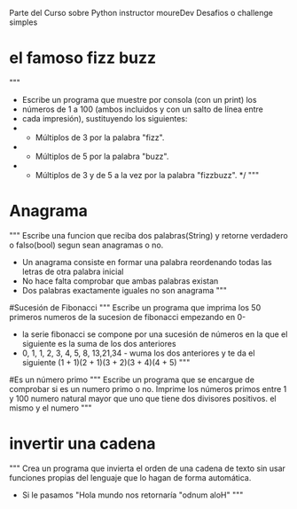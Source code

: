 Parte del Curso sobre Python instructor moureDev 
Desafios o challenge simples

# el famoso fizz buzz
"""
 * Escribe un programa que muestre por consola (con un print) los
 * números de 1 a 100 (ambos incluidos y con un salto de línea entre
 * cada impresión), sustituyendo los siguientes:
 * - Múltiplos de 3 por la palabra "fizz".
 * - Múltiplos de 5 por la palabra "buzz".
 * - Múltiplos de 3 y de 5 a la vez por la palabra "fizzbuzz".
 */
"""

# Anagrama
"""
Escribe una funcion que reciba dos palabras(String) y retorne verdadero o falso(bool) segun sean anagramas o no.
- Un anagrama consiste en formar una palabra reordenando todas las letras de otra palabra inicial
- No hace falta comprobar que ambas palabras existan
- Dos palabras exactamente iguales no son anagrama
"""

#Sucesión de Fibonacci
"""
Escribe un programa que imprima los 50 primeros numeros de la 
sucesion de fibonacci empezando en 0-
- la serie fibonacci se compone por una sucesión de números en la que el 
siguiente es la suma de los dos anteriores
- 0, 1, 1, 2, 3, 4, 5, 8, 13,21,34 - wuma los dos anteriores y te da el siguiente
(1 + 1)(2 + 1)(3 + 2)(3 + 4)(4 + 5)
"""

#Es un número primo
"""
Escribe un programa que se encargue de comprobar si es un numero primo o no.
Imprime los números primos entre 1 y 100
numero natural mayor que uno que tiene dos divisores positivos. el mismo y el numero
"""

# invertir una cadena
"""
Crea un programa que invierta el orden de una cadena de texto
sin usar funciones propias del lenguaje que lo hagan de forma automática.
- Si le pasamos "Hola mundo nos retornaría "odnum aloH"
"""
